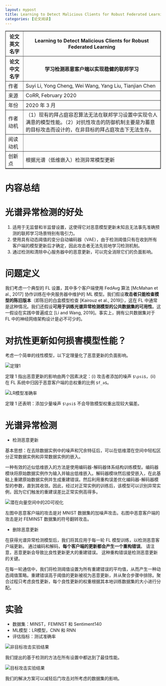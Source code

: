 ```yaml
---
layout: mypost
title: Learning to Detect Malicious Clients for Robust Federated Learning
categories: [论文阅读]
---
```


<table border="1">
    <tr>
        <th>论文英文名字</th>
        <th>Learning to Detect Malicious Clients for Robust Federated Learning</th>
    </tr>
    <tr>
        <th>论文中文名字</th>
        <th>学习检测恶意客户端以实现稳健的联邦学习</th>
    </tr>
    <tr>
        <td>作者</td>
        <td>Suyi Li, Yong Cheng, Wei Wang, Yang Liu, Tianjian Chen</td>
    </tr>
    <tr>
        <td>来源</td>
        <td>CoRR, February 2020</td>
    </tr>
    <tr>
        <td>年份</td>
        <td>2020 年 3 月</td>
    </tr>
    <tr>
        <td>作者动机</td>
        <td>（1）现有的拜占庭容忍算法无法在联邦学习设置中实现令人满意的模型性能。（2）对抗性攻击的防御机制主要是为蓄意的目标攻击而设计的，在非目标的拜占庭攻击下无法生存。</td>
    </tr>
    <tr>
        <td>阅读动机</td>
        <td></td>
    </tr>
    <tr>
        <td>创新点</td>
        <td>根据光谱（低维嵌入）检测异常模型更新</td>
    </tr>
</table>

# 内容总结  

# 光谱异常检测的好处

1. 适用于无监督和半监督设置，这使得它对恶意模型更新未知且无法事先准确预测的联邦学习场景特别有吸引力。
2. 使用具有动态阈值的变分自动编码器（VAE），由于检测阈值只有在收到所有客户端的模型更新后才确定，因此攻击者无法先验地学习检测机制。
3. 通过检测和清除中心服务器中的恶意更新，可以完全消除它们的负面影响。

# 问题定义

我们考虑一个典型的 FL 设置，其中多个客户端使用 FedAvg 算法 [McMahan et al., 2017] 协作训练在中央服务器中维护的 ML 模型。我们假设**攻击者只能检查模型的陈旧版本**（即陈旧的白盒模型检查 [Kairouz et al., 2019]），这在 FL 中通常是这种情况。我们还假设**可用于训练光谱异常检测模型的公共数据集的可用性**。这一假设在实践中普遍成立 [Li and Wang, 2019]。事实上，拥有公共数据集对于 FL 中的神经网络架构设计是必不可少的。

# 对抗性更新如何损害模型性能？

考虑一个简单的线性模型，以下定理量化了恶意更新的负面影响。

![定理1](定理1.png)

定理 1 指出恶意更新的影响由两个因素决定：(i) 攻击者添加的噪声 `$\psi$`，(ii) 在 FL 系统中归因于恶意客户端的总权重的比例 `$f_a$`。

![LR模型准确率](LR模型准确率.png)

定理 1 还表明：添加少量噪声 `$\psi$` 不会导致模型权重出现较大偏差。

# 光谱异常检测

+ 检测恶意更新

基本思想：在去除数据实例中的噪声和冗余特征后，可以在低维潜在空间中轻松区分正常数据实例和异常数据实例的嵌入。

一种有效的近似低维嵌入的方法是使用编码器-解码器体系结构训练模型。编码器模块将原始数据实例作为输入并输出低维嵌入。解码器模块然后接受嵌入，在此基础上重建原始数据实例并生成重建错误。然后利用重构误差优化编码器-解码器模型的参数，直到其收敛。因此，经过对正常实例的训练后，该模型可以识别异常实例，因为它们触发的重建误差比正常实例高得多。

![潜在向量空间中的2D可视化](潜在向量空间中的2D可视化.png)

左图中恶意客户端的攻击是对 MNIST 数据集的加噪声攻击。右图中恶意客户端的攻击是对 FEMINST 数据集的符号翻转攻击。

+ 删除恶意更新

在获得光谱异常检测模型后，我们将其应用于每一轮 FL 模型训练，以检测恶意客户端更新。 通过编码和解码，**每个客户端的更新都会产生一个重构错误**。 请注意，恶意更新会导致比良性更新更大的重建错误。 这种重构错误是检测恶意更新的关键。

在每一轮通信中，我们将检测阈值设置为所有重建错误的平均值，从而产生一种动态阈值策略。重建错误高于阈值的更新被视为恶意更新，并从聚合步骤中排除。聚合过程只考虑良性更新，每个良性更新的权重根据其本地训练数据集的大小进行分配。

# 实验

+ 数据集：MINST，FEMINST 和 Sentiment140
+ ML模型：LR模型，CNN 和 RNN
+ 评估指标：测试准确率

![非目标攻击实验结果](非目标攻击实验结果.png)

我们提出的基于检测的方法在所有设置中都达到了最佳性能。

![目标攻击实验结果](目标攻击实验结果.png)

我们的解决方案可以减轻后门攻击对所考虑的数据集的影响。

